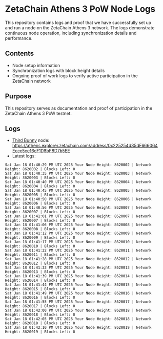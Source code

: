 # ZetaChain Athens 3 PoW Node Logs
This repository contains logs and proof that we have successfully set up and run a node on the ZetaChain Athens 3 network. The logs demonstrate continuous node operation, including synchronization details and performance.

## Contents
- Node setup information
- Synchronization logs with block height details
- Ongoing proof of work logs to verify active participation in the ZetaChain network

## Purpose
This repository serves as documentation and proof of participation in the ZetaChain Athens 3 PoW testnet.

## Logs

- [Third Bunny](https://thirdbunny.xyz/) node: https://athens.explorer.zetachain.com/address/0x225254d35dE666064Eccc5ce16eF1D8bF8D7b5EE
- Latest logs:
```
Sat Jan 18 01:40:29 PM UTC 2025 Your Node Height: 8620002 | Network Height: 8620002 | Blocks Left: 0
Sat Jan 18 01:40:35 PM UTC 2025 Your Node Height: 8620003 | Network Height: 8620003 | Blocks Left: 0
Sat Jan 18 01:40:40 PM UTC 2025 Your Node Height: 8620004 | Network Height: 8620004 | Blocks Left: 0
Sat Jan 18 01:40:45 PM UTC 2025 Your Node Height: 8620005 | Network Height: 8620005 | Blocks Left: 0
Sat Jan 18 01:40:50 PM UTC 2025 Your Node Height: 8620006 | Network Height: 8620006 | Blocks Left: 0
Sat Jan 18 01:40:56 PM UTC 2025 Your Node Height: 8620007 | Network Height: 8620007 | Blocks Left: 0
Sat Jan 18 01:41:01 PM UTC 2025 Your Node Height: 8620007 | Network Height: 8620007 | Blocks Left: 0
Sat Jan 18 01:41:06 PM UTC 2025 Your Node Height: 8620008 | Network Height: 8620008 | Blocks Left: 0
Sat Jan 18 01:41:12 PM UTC 2025 Your Node Height: 8620009 | Network Height: 8620009 | Blocks Left: 0
Sat Jan 18 01:41:17 PM UTC 2025 Your Node Height: 8620010 | Network Height: 8620010 | Blocks Left: 0
Sat Jan 18 01:41:22 PM UTC 2025 Your Node Height: 8620011 | Network Height: 8620011 | Blocks Left: 0
Sat Jan 18 01:41:28 PM UTC 2025 Your Node Height: 8620012 | Network Height: 8620012 | Blocks Left: 0
Sat Jan 18 01:41:33 PM UTC 2025 Your Node Height: 8620013 | Network Height: 8620013 | Blocks Left: 0
Sat Jan 18 01:41:39 PM UTC 2025 Your Node Height: 8620014 | Network Height: 8620014 | Blocks Left: 0
Sat Jan 18 01:41:44 PM UTC 2025 Your Node Height: 8620015 | Network Height: 8620015 | Blocks Left: 0
Sat Jan 18 01:41:49 PM UTC 2025 Your Node Height: 8620016 | Network Height: 8620016 | Blocks Left: 0
Sat Jan 18 01:41:55 PM UTC 2025 Your Node Height: 8620017 | Network Height: 8620017 | Blocks Left: 0
Sat Jan 18 01:42:00 PM UTC 2025 Your Node Height: 8620018 | Network Height: 8620018 | Blocks Left: 0
Sat Jan 18 01:42:05 PM UTC 2025 Your Node Height: 8620018 | Network Height: 8620018 | Blocks Left: 0
Sat Jan 18 01:42:10 PM UTC 2025 Your Node Height: 8620019 | Network Height: 8620019 | Blocks Left: 0
```
